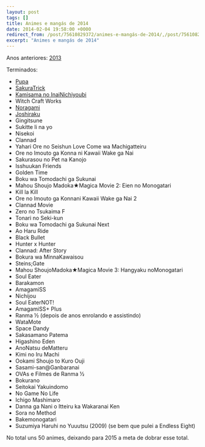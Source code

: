 ```yaml
---
layout: post
tags: []
title: Animes e mangás de 2014
date: 2014-02-04 19:58:00 +0000
redirect_from: /post/75610829372/animes-e-mangás-de-2014/,/post/75610829372/
excerpt: "Animes e mangás de 2014"
---
```


Anos anteriores:
[2013](https://qgustavor.tk/animes-assistidos-e-mangás-de-2013)

Terminados:

-   [Pupa](http://qgustavor.tumblr.com/post/84019921998/)
-   [SakuraTrick](https://qgustavor.tk/sakura-trick-muito-amor-para-um-anime-só)
-   [Kamisama no InaiNichiyoubi](https://qgustavor.tk/kamisama-no-inai-nichiyoubi)
-   Witch Craft Works
-   [Noragami](https://qgustavor.tk/noragami)
-   [Joshiraku](https://qgustavor.tk/joshiraku-uma-comedia-bem-japonesa)
-   Gingitsune
-   Sukitte Ii na yo
-   Nisekoi
-   Clannad
-   Yahari Ore no Seishun Love Come wa Machigatteiru
-   Ore no Imouto ga Konna ni Kawaii Wake ga Nai
-   Sakurasou no Pet na Kanojo
-   Isshuukan Friends
-   Golden Time
-   Boku wa Tomodachi ga Sukunai
-   Mahou Shoujo Madoka★Magica Movie 2: Eien no Monogatari
-   Kill la Kill
-   Ore no Imouto ga Konnani Kawaii Wake ga Nai 2
-   Clannad Movie
-   Zero no Tsukaima F
-   Tonari no Seki-kun
-   Boku wa Tomodachi ga Sukunai Next
-   Ao Haru Ride
-   Black Bullet
-   Hunter x Hunter
-   Clannad: After Story
-   Bokura wa MinnaKawaisou
-   Steins;Gate
-   Mahou ShoujoMadoka★Magica Movie 3: Hangyaku noMonogatari
-   Soul Eater
-   Barakamon
-   AmagamiSS
-   Nichijou
-   Soul EaterNOT!
-   AmagamiSS+ Plus
-   Ranma ½ (depois de anos enrolando e assistindo)
-   WataMote
-   Space Dandy
-   Sakasamano Patema
-   Higashino Eden
-   AnoNatsu deMatteru
-   Kimi no Iru Machi
-   Ookami Shoujo to Kuro Ouji
-   Sasami-san@Ganbaranai
-   OVAs e Filmes de Ranma ½
-   Bokurano
-   Seitokai Yakuindomo
-   No Game No Life
-   Ichigo Mashimaro
-   Danna ga Nani o Itteiru ka Wakaranai Ken
-   Sora no Method
-   Bakemonogatari
-   Suzumiya Haruhi no Yuuutsu (2009) (se bem que pulei a Endless Eight)

No total uns 50 animes, deixando para 2015 a meta de dobrar esse total.

